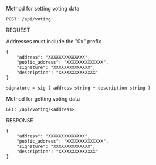 Method for setting voting data
```
POST: /api/voting
```
REQUEST

Addresses must include the "0x" prefix
```azure
{
    "address": "XXXXXXXXXXXXXX",
    "public_address": "XXXXXXXXXXXXXX",
    "signature": "XXXXXXXXXXXXXX",
    "description": "XXXXXXXXXXXXXX"
}
```
```azure
signature = sig ( address string + description string )
```

Method for getting voting data
```
GET: /api/voting/<address>
```
RESPONSE
```azure
{
    "address": "XXXXXXXXXXXXXX",
    "public_address": "XXXXXXXXXXXXXX",
    "signature": "XXXXXXXXXXXXXX",
    "description": "XXXXXXXXXXXXXX"
}
```